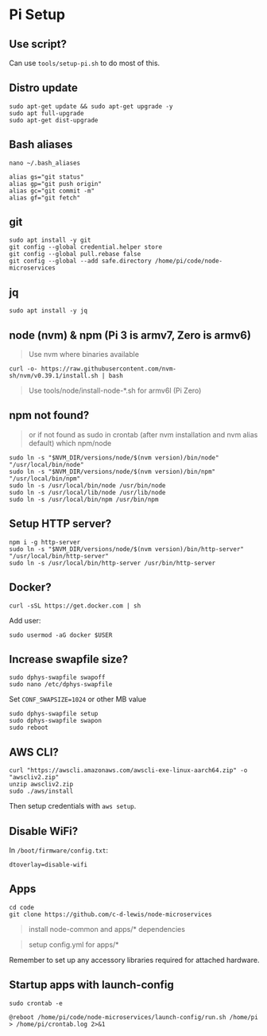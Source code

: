 # Pi Setup

## Use script?

Can use `tools/setup-pi.sh` to do most of this.

## Distro update
```
sudo apt-get update && sudo apt-get upgrade -y
sudo apt full-upgrade
sudo apt-get dist-upgrade
```

## Bash aliases
```
nano ~/.bash_aliases
```

```
alias gs="git status"
alias gp="git push origin"
alias gc="git commit -m"
alias gf="git fetch"
```

## git
```
sudo apt install -y git
git config --global credential.helper store
git config --global pull.rebase false
git config --global --add safe.directory /home/pi/code/node-microservices
```

## jq
```
sudo apt install -y jq
```

## node (nvm) & npm (Pi 3 is armv7, Zero is armv6)
> Use nvm where binaries available
```
curl -o- https://raw.githubusercontent.com/nvm-sh/nvm/v0.39.1/install.sh | bash
```
> Use tools/node/install-node-*.sh for armv6l (Pi Zero)

## npm not found?
> or if not found as sudo in crontab (after nvm installation and nvm alias default)
> which npm/node
```
sudo ln -s "$NVM_DIR/versions/node/$(nvm version)/bin/node" "/usr/local/bin/node"
sudo ln -s "$NVM_DIR/versions/node/$(nvm version)/bin/npm" "/usr/local/bin/npm"
sudo ln -s /usr/local/bin/node /usr/bin/node
sudo ln -s /usr/local/lib/node /usr/lib/node
sudo ln -s /usr/local/bin/npm /usr/bin/npm
```

## Setup HTTP server?
```
npm i -g http-server
sudo ln -s "$NVM_DIR/versions/node/$(nvm version)/bin/http-server" "/usr/local/bin/http-server"
sudo ln -s /usr/local/bin/http-server /usr/bin/http-server
```

## Docker?

```
curl -sSL https://get.docker.com | sh
```

Add user:

```
sudo usermod -aG docker $USER
```

## Increase swapfile size?

```
sudo dphys-swapfile swapoff
sudo nano /etc/dphys-swapfile
```

Set `CONF_SWAPSIZE=1024` or other MB value

```
sudo dphys-swapfile setup
sudo dphys-swapfile swapon
sudo reboot
```

## AWS CLI?

```
curl "https://awscli.amazonaws.com/awscli-exe-linux-aarch64.zip" -o "awscliv2.zip"
unzip awscliv2.zip
sudo ./aws/install
```

Then setup credentials with `aws setup`.

## Disable WiFi?

In `/boot/firmware/config.txt`:

```
dtoverlay=disable-wifi
```

## Apps
```
cd code
git clone https://github.com/c-d-lewis/node-microservices
```
> install node-common and apps/* dependencies

> setup config.yml for apps/*

Remember to set up any accessory libraries required for attached hardware.


## Startup apps with launch-config
```
sudo crontab -e
```
  ```
  @reboot /home/pi/code/node-microservices/launch-config/run.sh /home/pi > /home/pi/crontab.log 2>&1
  ```
